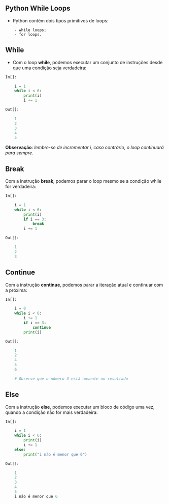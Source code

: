 ## Python While Loops

- Python contém dois tipos primitivos de loops:

```
    - while loops;
    - for loops.
```

## While

- Com o loop __while__, podemos executar um conjunto de instruções desde que uma condição seja verdadeira:

```python
In[]:

    i = 1
    while i < 6:
        print(i)
        i += 1

```
```python
Out[]:

    1
    2
    3
    4
    5

```

__Observação__: *lembre-se de incrementar i, caso contrário, o loop continuará para sempre.*

## Break

Com a instrução __break__, podemos parar o loop mesmo se a condição while for verdadeira:

```python
In[]:

    i = 1
    while i < 6:
        print(i)
        if i == 3:
            break
        i += 1

```
```python
Out[]:

    1
    2
    3

```

## Continue

Com a instrução __continue__, podemos parar a iteração atual e continuar com a próxima:

```python
In[]:

    i = 0
    while i < 6:
        i += 1
        if i == 3:
            continue
        print(i)

```
```python
Out[]:

    1
    2
    4
    5
    6

    # Observe que o número 3 está ausente no resultado

```

## Else

Com a instrução __else__, podemos executar um bloco de código uma vez, quando a condição não for mais verdadeira:

```python
In[]:

    i = 1
    while i < 6:
        print(i)
        i += 1
    else:
        print("i não é menor que 6")

```

```python
Out[]:

    1
    2
    3
    4
    5
    i não é menor que 6

```